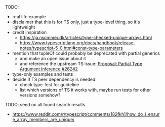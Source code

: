 TODO:
- real life example
- disclaimer that this is for TS only, just a type-level thing, so it's lightweight
- credit inspiration
    - https://ja.nsommer.dk/articles/type-checked-unique-arrays.html
    - https://www.typescriptlang.org/docs/handbook/release-notes/typescript-5-0.html#const-type-parameters
- mention that tupleOf could probably be deprecated with partial generics
    - and make an open issue about it
    - and reference the upstream TS issue: [Proposal: Partial Type Argument Inference #26242](https://github.com/microsoft/TypeScript/issues/26242)
- type-only examples and tests
- decide if TS peer dependency is needed
    - check type-fest for guideline
    - list which versions of TS it works with, maybe run tests for other versions somehow?

TODO: seed on all found search results
- https://www.reddit.com/r/typescript/comments/182fkh1/how_do_i_ensure_array_members_are_unique/
